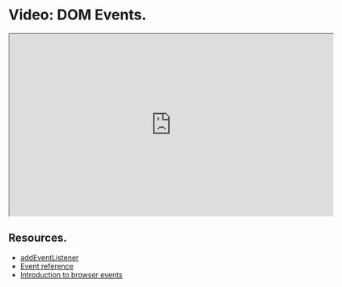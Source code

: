 # Video: DOM Events.

<iframe src="https://player.vimeo.com/video/549497920?title=0&byline=0&portrait=0" width="640" height="360" allowfullscreen="allowfullscreen" allow="autoplay; fullscreen; picture-in-picture"></iframe>

## Resources.

- [addEventListener](https://developer.mozilla.org/en-US/docs/Web/API/EventTarget/addEventListener)
- [Event reference](https://developer.mozilla.org/en-US/docs/Web/Events)
- [Introduction to browser events](https://javascript.info/introduction-browser-events)
